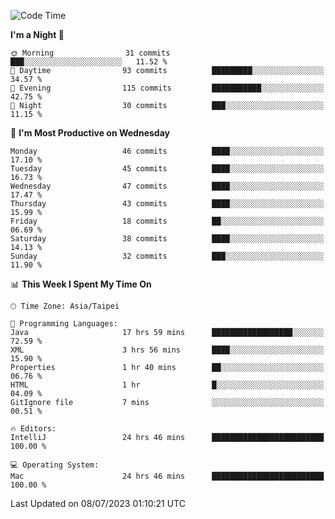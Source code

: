 <!--START_SECTION:waka-->
![Code Time](http://img.shields.io/badge/Code%20Time-205%20hrs%2056%20mins-blue)

**I'm a Night 🦉** 

```text
🌞 Morning                31 commits          ███░░░░░░░░░░░░░░░░░░░░░░   11.52 % 
🌆 Daytime                93 commits          █████████░░░░░░░░░░░░░░░░   34.57 % 
🌃 Evening                115 commits         ███████████░░░░░░░░░░░░░░   42.75 % 
🌙 Night                  30 commits          ███░░░░░░░░░░░░░░░░░░░░░░   11.15 % 
```
📅 **I'm Most Productive on Wednesday** 

```text
Monday                   46 commits          ████░░░░░░░░░░░░░░░░░░░░░   17.10 % 
Tuesday                  45 commits          ████░░░░░░░░░░░░░░░░░░░░░   16.73 % 
Wednesday                47 commits          ████░░░░░░░░░░░░░░░░░░░░░   17.47 % 
Thursday                 43 commits          ████░░░░░░░░░░░░░░░░░░░░░   15.99 % 
Friday                   18 commits          ██░░░░░░░░░░░░░░░░░░░░░░░   06.69 % 
Saturday                 38 commits          ████░░░░░░░░░░░░░░░░░░░░░   14.13 % 
Sunday                   32 commits          ███░░░░░░░░░░░░░░░░░░░░░░   11.90 % 
```


📊 **This Week I Spent My Time On** 

```text
🕑︎ Time Zone: Asia/Taipei

💬 Programming Languages: 
Java                     17 hrs 59 mins      ██████████████████░░░░░░░   72.59 % 
XML                      3 hrs 56 mins       ████░░░░░░░░░░░░░░░░░░░░░   15.90 % 
Properties               1 hr 40 mins        ██░░░░░░░░░░░░░░░░░░░░░░░   06.76 % 
HTML                     1 hr                █░░░░░░░░░░░░░░░░░░░░░░░░   04.09 % 
GitIgnore file           7 mins              ░░░░░░░░░░░░░░░░░░░░░░░░░   00.51 % 

🔥 Editors: 
IntelliJ                 24 hrs 46 mins      █████████████████████████   100.00 % 

💻 Operating System: 
Mac                      24 hrs 46 mins      █████████████████████████   100.00 % 
```


 Last Updated on 08/07/2023 01:10:21 UTC
<!--END_SECTION:waka-->
